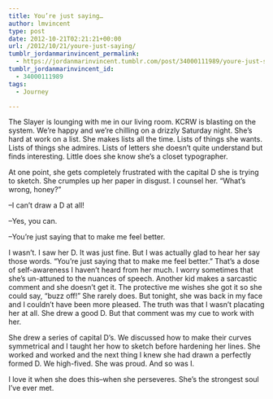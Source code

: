 ```yaml
---
title: You’re just saying…
author: lmvincent
type: post
date: 2012-10-21T02:21:21+00:00
url: /2012/10/21/youre-just-saying/
tumblr_jordanmarinvincent_permalink:
  - https://jordanmarinvincent.tumblr.com/post/34000111989/youre-just-saying
tumblr_jordanmarinvincent_id:
  - 34000111989
tags:
  - Journey

---
```

The Slayer is lounging with me in our living room. KCRW is blasting on the system. We&rsquo;re happy and we&rsquo;re chilling on a drizzly Saturday night. She&rsquo;s hard at work on a list. She makes lists all the time. Lists of things she wants. Lists of things she admires. Lists of letters she doesn&rsquo;t quite understand but finds interesting. Little does she know she&rsquo;s a closet typographer.

At one point, she gets completely frustrated with the capital D she is trying to sketch. She crumples up her paper in disgust. I counsel her. &ldquo;What&rsquo;s wrong, honey?&rdquo;

&ndash;I can&rsquo;t draw a D at all!

&ndash;Yes, you can.

&ndash;You&rsquo;re just saying that to make me feel better.

I wasn&rsquo;t. I saw her D. It was just fine. But I was actually glad to hear her say those words. &ldquo;You&rsquo;re just saying that to make me feel better.&rdquo; That&rsquo;s a dose of self-awareness I haven&rsquo;t heard from her much. I worry sometimes that she&rsquo;s un-attuned to the nuances of speech. Another kid makes a sarcastic comment and she doesn&rsquo;t get it. The protective me wishes she got it so she could say, &ldquo;buzz off!&rdquo; She rarely does. But tonight, she was back in my face and I couldn&rsquo;t have been more pleased. The truth was that I wasn&rsquo;t placating her at all. She drew a good D. But that comment was my cue to work with her.

She drew a series of capital D&rsquo;s. We discussed how to make their curves symmetrical and I taught her how to sketch before hardening her lines. She worked and worked and the next thing I knew she had drawn a perfectly formed D. We high-fived. She was proud. And so was I. 

I love it when she does this&ndash;when she perseveres. She&rsquo;s the strongest soul I&rsquo;ve ever met.